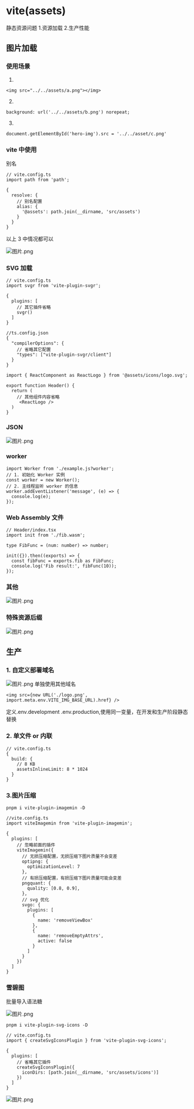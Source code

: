 # vite(assets)

静态资源问题 1.资源加载 2.生产性能

## 图片加载

### 使用场景

1.

```
<img src="../../assets/a.png"></img>
```

2.

```
background: url('../../assets/b.png') norepeat;
```

3.

```
document.getElementById('hero-img').src = '../../asset/c.png'
```

### vite 中使用

别名

```
// vite.config.ts
import path from 'path';

{
  resolve: {
    // 别名配置
    alias: {
      '@assets': path.join(__dirname, 'src/assets')
    }
  }
}
```

以上 3 中情况都可以

![图片.png](https://p1-juejin.byteimg.com/tos-cn-i-k3u1fbpfcp/43e3cf509f5443898d4ce831c022b051~tplv-k3u1fbpfcp-watermark.image?)

### SVG 加载

```
// vite.config.ts
import svgr from 'vite-plugin-svgr';

{
  plugins: [
    // 其它插件省略
    svgr()
  ]
}
```

```
//ts.config.json
{
  "compilerOptions": {
    // 省略其它配置
    "types": ["vite-plugin-svgr/client"]
  }
}
```

```
import { ReactComponent as ReactLogo } from '@assets/icons/logo.svg';

export function Header() {
  return (
    // 其他组件内容省略
     <ReactLogo />
  )
}
```

### JSON

![图片.png](https://p3-juejin.byteimg.com/tos-cn-i-k3u1fbpfcp/8f1a675bbd30437e8c3f0e4467ffda09~tplv-k3u1fbpfcp-watermark.image?)

### worker

```
import Worker from './example.js?worker';
// 1. 初始化 Worker 实例
const worker = new Worker();
// 2. 主线程监听 worker 的信息
worker.addEventListener('message', (e) => {
  console.log(e);
});
```

### Web Assembly 文件

```
// Header/index.tsx
import init from './fib.wasm';

type FibFunc = (num: number) => number;

init({}).then((exports) => {
  const fibFunc = exports.fib as FibFunc;
  console.log('Fib result:', fibFunc(10));
});
```

### 其他

![图片.png](https://p1-juejin.byteimg.com/tos-cn-i-k3u1fbpfcp/164adbde2a3b4f57a3959dbcfdc19bce~tplv-k3u1fbpfcp-watermark.image?)

### 特殊资源后缀

![图片.png](https://p9-juejin.byteimg.com/tos-cn-i-k3u1fbpfcp/5fcab4c7d56e4ab5bf87e9a487448c4e~tplv-k3u1fbpfcp-watermark.image?)

## 生产

### 1. 自定义部署域名

![图片.png](https://p6-juejin.byteimg.com/tos-cn-i-k3u1fbpfcp/f73c66417a2342fa9166b266db5b038c~tplv-k3u1fbpfcp-watermark.image?)
单独使用其他域名

```
<img src={new URL('./logo.png', import.meta.env.VITE_IMG_BASE_URL).href} />
```

定义.env.development .env.production,使用同一变量，在开发和生产阶段静态替换

### 2. 单文件 or 内联

```
// vite.config.ts
{
  build: {
    // 8 KB
    assetsInlineLimit: 8 * 1024
  }
}
```

### 3.图片压缩

```
pnpm i vite-plugin-imagemin -D
```

```
//vite.config.ts
import viteImagemin from 'vite-plugin-imagemin';

{
  plugins: [
    // 忽略前面的插件
    viteImagemin({
      // 无损压缩配置，无损压缩下图片质量不会变差
      optipng: {
        optimizationLevel: 7
      },
      // 有损压缩配置，有损压缩下图片质量可能会变差
      pngquant: {
        quality: [0.8, 0.9],
      },
      // svg 优化
      svgo: {
        plugins: [
          {
            name: 'removeViewBox'
          },
          {
            name: 'removeEmptyAttrs',
            active: false
          }
        ]
      }
    })
  ]
}
```

### 雪碧图

批量导入语法糖

![图片.png](https://p6-juejin.byteimg.com/tos-cn-i-k3u1fbpfcp/4387eb08f2154ae9b1724dd1d6e251ce~tplv-k3u1fbpfcp-watermark.image?)

```
pnpm i vite-plugin-svg-icons -D
```

```
// vite.config.ts
import { createSvgIconsPlugin } from 'vite-plugin-svg-icons';

{
  plugins: [
    // 省略其它插件
    createSvgIconsPlugin({
      iconDirs: [path.join(__dirname, 'src/assets/icons')]
    })
  ]
}
```

![图片.png](https://p1-juejin.byteimg.com/tos-cn-i-k3u1fbpfcp/5ff7d905e89944c1aae41d1c962290e4~tplv-k3u1fbpfcp-watermark.image?)
